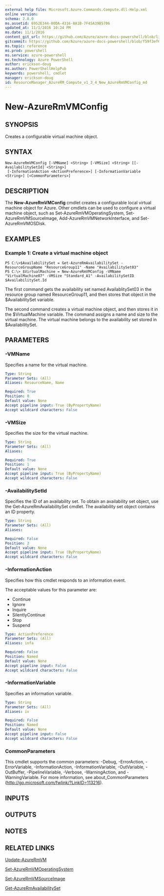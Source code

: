 ```yaml
---
external help file: Microsoft.Azure.Commands.Compute.dll-Help.xml
online version: 
schema: 2.0.0
ms.assetid: 6952E344-00DA-4316-8A1B-7F45A39B5706
updated_at: 11/1/2016 10:24 PM
ms.date: 11/1/2016
content_git_url: https://github.com/Azure/azure-docs-powershell/blob/live/azureps-cmdlets-docs/ResourceManager/AzureRM.Compute/v1.3.4/New-AzureRmVMConfig.md
gitcommit: https://github.com/Azure/azure-docs-powershell/blob/f59f3ef60bc592383812213e69fd77ba950759ed/azureps-cmdlets-docs/ResourceManager/AzureRM.Compute/v1.3.4/New-AzureRmVMConfig.md
ms.topic: reference
ms.prod: powershell
ms.service: azure-powershell
ms.technology: Azure PowerShell
author: erickson-doug
ms.author: PowerShellHelpPub
keywords: powershell, cmdlet
manager: erickson-doug
id: ResourceManager_AzureRM_Compute_v1_3_4_New_AzureRmVMConfig_md
---
```


# New-AzureRmVMConfig

## SYNOPSIS
Creates a configurable virtual machine object.

## SYNTAX

```
New-AzureRmVMConfig [-VMName] <String> [-VMSize] <String> [[-AvailabilitySetId] <String>]
 [-InformationAction <ActionPreference>] [-InformationVariable <String>] [<CommonParameters>]
```

## DESCRIPTION
The **New-AzureRmVMConfig** cmdlet creates a configurable local virtual machine object for Azure.
Other cmdlets can be used to configure a virtual machine object, such as Set-AzureRmVMOperatingSystem, Set-AzureRmVMSourceImage, Add-AzureRmVMNetworkInterface, and Set-AzureRmVMOSDisk.

## EXAMPLES

### Example 1: Create a virtual machine object
```
PS C:\>$AvailabilitySet = Get-AzureRmAvailabilitySet -ResourceGroupName "ResourceGroup11" -Name "AvailabilitySet03"
PS C:\> $VirtualMachine = New-AzureRmVMConfig -VMName "VirtualMachine07" -VMSize "Standard_A1" -AvailabilitySetID $AvailabilitySet.Id
```

The first command gets the availability set named AvailablitySet03 in the resource group named ResourceGroup11, and then stores that object in the $AvailabilitySet variable.

The second command creates a virtual machine object, and then stores it in the $VirtualMachine variable.
The command assigns a name and size to the virtual machine.
The virtual machine belongs to the availability set stored in $AvailabilitySet.

## PARAMETERS

### -VMName
Specifies a name for the virtual machine.

```yaml
Type: String
Parameter Sets: (All)
Aliases: ResourceName, Name

Required: True
Position: 0
Default value: None
Accept pipeline input: True (ByPropertyName)
Accept wildcard characters: False
```

### -VMSize
Specifies the size for the virtual machine.

```yaml
Type: String
Parameter Sets: (All)
Aliases: 

Required: True
Position: 1
Default value: None
Accept pipeline input: True (ByPropertyName)
Accept wildcard characters: False
```

### -AvailabilitySetId
Specifies the ID of an availability set.
To obtain an availability set object, use the Get-AzureRmAvailabilitySet cmdlet.
The availability set object contains an ID property.

```yaml
Type: String
Parameter Sets: (All)
Aliases: 

Required: False
Position: 2
Default value: None
Accept pipeline input: True (ByPropertyName)
Accept wildcard characters: False
```

### -InformationAction
Specifies how this cmdlet responds to an information event.

The acceptable values for this parameter are:

- Continue
- Ignore
- Inquire
- SilentlyContinue
- Stop
- Suspend

```yaml
Type: ActionPreference
Parameter Sets: (All)
Aliases: infa

Required: False
Position: Named
Default value: None
Accept pipeline input: False
Accept wildcard characters: False
```

### -InformationVariable
Specifies an information variable.

```yaml
Type: String
Parameter Sets: (All)
Aliases: iv

Required: False
Position: Named
Default value: None
Accept pipeline input: False
Accept wildcard characters: False
```

### CommonParameters
This cmdlet supports the common parameters: -Debug, -ErrorAction, -ErrorVariable, -InformationAction, -InformationVariable, -OutVariable, -OutBuffer, -PipelineVariable, -Verbose, -WarningAction, and -WarningVariable. For more information, see about_CommonParameters (http://go.microsoft.com/fwlink/?LinkID=113216).

## INPUTS

## OUTPUTS

## NOTES

## RELATED LINKS

[Update-AzureRmVM](xref:ResourceManager/AzureRM.Compute/v1.3.4/Update-AzureRmVM.md)

[Set-AzureRmVMOperatingSystem](xref:ResourceManager/AzureRM.Compute/v1.3.4/Set-AzureRmVMOperatingSystem.md)

[Set-AzureRmVMSourceImage](xref:ResourceManager/AzureRM.Compute/v1.3.4/Set-AzureRmVMSourceImage.md)

[Get-AzureRmAvailabilitySet](xref:ResourceManager/AzureRM.Compute/v1.3.4/Get-AzureRmAvailabilitySet.md)


